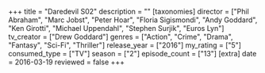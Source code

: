+++
title = "Daredevil S02"
description = ""
[taxonomies]
director = ["Phil Abraham", "Marc Jobst", "Peter Hoar", "Floria Sigismondi", "Andy Goddard", "Ken Girotti", "Michael Uppendahl", "Stephen Surjik", "Euros Lyn"] 
tv_creator = ["Drew Goddard"]
genres = ["Action", "Crime", "Drama", "Fantasy", "Sci-Fi", "Thriller"]
release_year = ["2016"]
my_rating = ["5"]
consumed_type = ["TV"]
season = ["2"]
episode_count = ["13"]
[extra]
date = 2016-03-19
reviewed = false
+++
